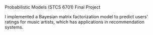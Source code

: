 Probabilistic Models (STCS 6701) Final Project

I implemented a Bayesian matrix factorization model to predict users' ratings for music artists, which has applications in recommendation systems.
